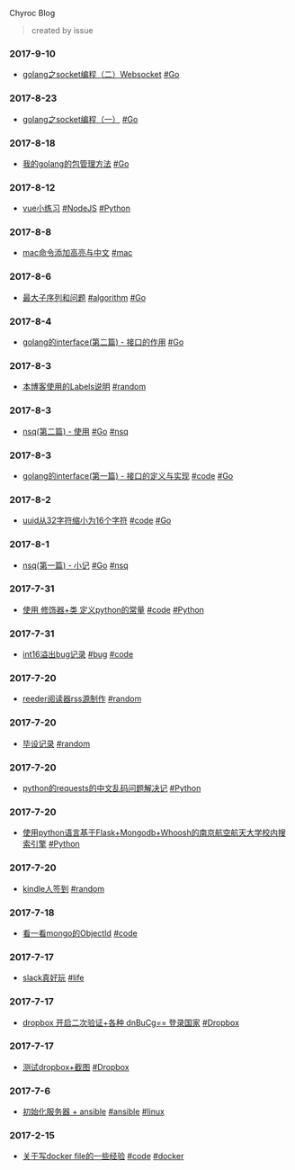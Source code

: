 Chyroc Blog
> created by issue

### 2017-9-10
- [golang之socket编程（二）Websocket](http://blog.chyroc.cn/articles/2017-9-10-256506417.html) [#Go]()
### 2017-8-23
- [golang之socket编程（一）](http://blog.chyroc.cn/articles/2017-8-23-252145177.html) [#Go]()
### 2017-8-18
- [我的golang的包管理方法](http://blog.chyroc.cn/articles/2017-8-18-251232564.html) [#Go]()
### 2017-8-12
- [vue小练习](http://blog.chyroc.cn/articles/2017-8-12-249798581.html) [#NodeJS]() [#Python]()
### 2017-8-8
- [mac命令添加高亮与中文](http://blog.chyroc.cn/articles/2017-8-8-248668897.html) [#mac]()
### 2017-8-6
- [最大子序列和问题](http://blog.chyroc.cn/articles/2017-8-6-248262497.html) [#algorithm]() [#Go]()
### 2017-8-4
- [golang的interface(第二篇) - 接口的作用](http://blog.chyroc.cn/articles/2017-8-4-247966558.html) [#Go]()
### 2017-8-3
- [本博客使用的Labels说明](http://blog.chyroc.cn/articles/2017-8-3-247784357.html) [#random]()
### 2017-8-3
- [nsq(第二篇) - 使用](http://blog.chyroc.cn/articles/2017-8-3-247783371.html) [#Go]() [#nsq]()
### 2017-8-3
- [golang的interface(第一篇) - 接口的定义与实现](http://blog.chyroc.cn/articles/2017-8-3-247632972.html) [#code]() [#Go]()
### 2017-8-2
- [uuid从32字符缩小为16个字符](http://blog.chyroc.cn/articles/2017-8-2-247355155.html) [#code]() [#Go]()
### 2017-8-1
- [nsq(第一篇) - 小记](http://blog.chyroc.cn/articles/2017-8-1-246947226.html) [#Go]() [#nsq]()
### 2017-7-31
- [使用 修饰器+类 定义python的常量](http://blog.chyroc.cn/articles/2017-7-31-246633992.html) [#code]() [#Python]()
### 2017-7-31
- [int16溢出bug记录](http://blog.chyroc.cn/articles/2017-7-31-246628641.html) [#bug]() [#code]()
### 2017-7-20
- [reeder阅读器rss源制作](http://blog.chyroc.cn/articles/2017-7-20-244368008.html) [#random]()
### 2017-7-20
- [毕设记录](http://blog.chyroc.cn/articles/2017-7-20-244367096.html) [#random]()
### 2017-7-20
- [python的requests的中文乱码问题解决记](http://blog.chyroc.cn/articles/2017-7-20-244366428.html) [#Python]()
### 2017-7-20
- [使用python语言基于Flask+Mongodb+Whoosh的南京航空航天大学校内搜索引擎](http://blog.chyroc.cn/articles/2017-7-20-244365902.html) [#Python]()
### 2017-7-20
- [kindle人签到](http://blog.chyroc.cn/articles/2017-7-20-244364282.html) [#random]()
### 2017-7-18
- [看一看mongo的ObjectId](http://blog.chyroc.cn/articles/2017-7-18-243646786.html) [#code]()
### 2017-7-17
- [slack真好玩](http://blog.chyroc.cn/articles/2017-7-17-243388449.html) [#life]()
### 2017-7-17
- [dropbox 开启二次验证+各种 dnBuCg== 登录国家](http://blog.chyroc.cn/articles/2017-7-17-243301082.html) [#Dropbox]()
### 2017-7-17
- [测试dropbox+截图](http://blog.chyroc.cn/articles/2017-7-17-243288038.html) [#Dropbox]()
### 2017-7-6
- [初始化服务器 + ansible](http://blog.chyroc.cn/articles/2017-7-6-240933683.html) [#ansible]() [#linux]()
### 2017-2-15
- [关于写docker file的一些经验](http://blog.chyroc.cn/articles/2017-2-15-207841119.html) [#code]() [#docker]()
